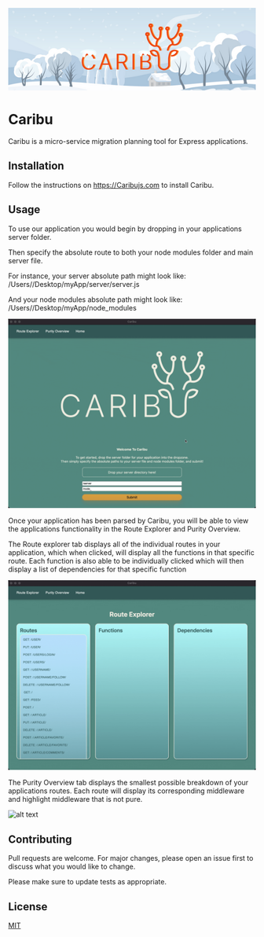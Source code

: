 ![alt text](./electron-app/assets/7.png)

# Caribu

Caribu is a micro-service migration planning tool for Express applications.

## Installation

Follow the instructions on https://Caribujs.com to install Caribu.

<!-- Picture of landing page here -->

## Usage

To use our application you would begin by dropping in your applications server folder.

Then specify the absolute route to both your node modules folder and main server file.

For instance, your server absolute path might look like: /Users/<your-username>/Desktop/myApp/server/server.js

And your node modules absolute path might look like: /Users/<your-username>/Desktop/myApp/node_modules

<!-- Picture of welcome page pointing at drop folder, and inputs -->

![alt text](./electron-app/assets/caribu-welcome-page.gif)

Once your application has been parsed by Caribu, you will be able to view the applications functionality in the Route Explorer and Purity Overview.

The Route explorer tab displays all of the individual routes in your application, which when clicked, will display all the functions in that specific route. Each function is also able to be individually clicked which will then display a list of dependencies for that specific function

<!-- Picture of route explorer in use -->

![alt text](./electron-app/assets/caribu-route-explorer.gif)

The Purity Overview tab displays the smallest possible breakdown of your applications routes. Each route will display its corresponding middleware and highlight middleware that is not pure.

<!-- Picture of Purity Overview -->

![alt text](./electron-app/assets/caribu-purity-overview.gif)

## Contributing

Pull requests are welcome. For major changes, please open an issue first
to discuss what you would like to change.

Please make sure to update tests as appropriate.

## License

[MIT](https://choosealicense.com/licenses/mit/)
